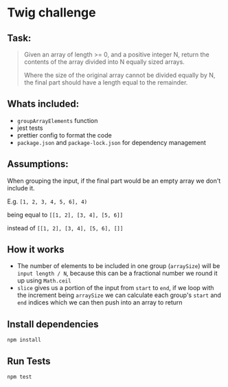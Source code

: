 # Twig challenge

## Task:

> Given an array of length >= 0, and a positive integer N, return the contents of the array divided into N equally sized arrays.
>
> Where the size of the original array cannot be divided equally by N, the final part should have a length equal to the remainder.

## Whats included:

- `groupArrayElements` function
- jest tests
- prettier config to format the code
- `package.json` and `package-lock.json` for dependency management

## Assumptions:

When grouping the input, if the final part would be an empty array we don't include it.

E.g. `[1, 2, 3, 4, 5, 6], 4)`

being equal to `[[1, 2], [3, 4], [5, 6]]`

instead of `[[1, 2], [3, 4], [5, 6], []]`

## How it works

- The number of elements to be included in one group (`arraySize`) will be `input length / N`, because this can be a fractional number we round it up using `Math.ceil`
- `slice` gives us a portion of the input from `start` to `end`, if we loop with the increment being `arraySize` we can calculate each group's `start` and `end` indices which we can then push into an array to return

## Install dependencies

`npm install`

## Run Tests

`npm test`
